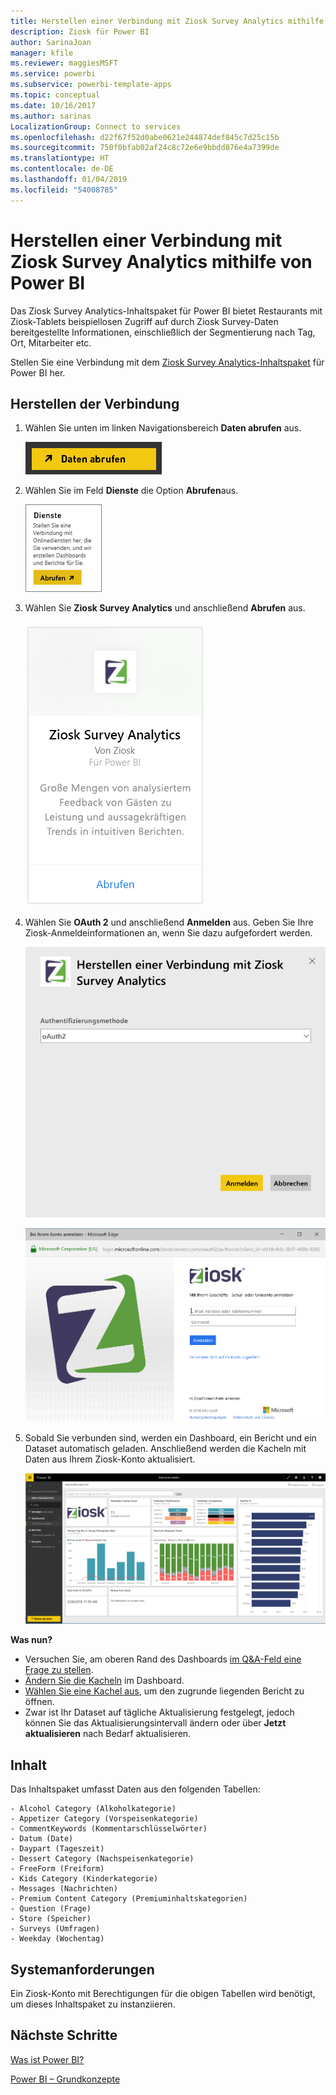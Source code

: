```yaml
---
title: Herstellen einer Verbindung mit Ziosk Survey Analytics mithilfe von Power BI
description: Ziosk für Power BI
author: SarinaJoan
manager: kfile
ms.reviewer: maggiesMSFT
ms.service: powerbi
ms.subservice: powerbi-template-apps
ms.topic: conceptual
ms.date: 10/16/2017
ms.author: sarinas
LocalizationGroup: Connect to services
ms.openlocfilehash: d22f67f52d0abe0621e244874def845c7d25c15b
ms.sourcegitcommit: 750f0bfab02af24c8c72e6e9bbdd876e4a7399de
ms.translationtype: HT
ms.contentlocale: de-DE
ms.lasthandoff: 01/04/2019
ms.locfileid: "54008785"
---
```

# <a name="connect-to-ziosk-survey-analytics-with-power-bi"></a>Herstellen einer Verbindung mit Ziosk Survey Analytics mithilfe von Power BI
Das Ziosk Survey Analytics-Inhaltspaket für Power BI bietet Restaurants mit Ziosk-Tablets beispiellosen Zugriff auf durch Ziosk Survey-Daten bereitgestellte Informationen, einschließlich der Segmentierung nach Tag, Ort, Mitarbeiter etc.

Stellen Sie eine Verbindung mit dem [Ziosk Survey Analytics-Inhaltspaket](https://app.powerbi.com/getdata/services/ziosk-survey-analytics) für Power BI her.

## <a name="how-to-connect"></a>Herstellen der Verbindung
1. Wählen Sie unten im linken Navigationsbereich **Daten abrufen** aus.  
   
    ![](media/service-connect-to-ziosk/getdata.png)
2. Wählen Sie im Feld **Dienste** die Option **Abrufen**aus.  
   
    ![](media/service-connect-to-ziosk/services.png)
3. Wählen Sie **Ziosk Survey Analytics** und anschließend **Abrufen** aus.  
   
    ![](media/service-connect-to-ziosk/ziosk.png)
4. Wählen Sie **OAuth 2** und anschließend **Anmelden** aus. Geben Sie Ihre Ziosk-Anmeldeinformationen an, wenn Sie dazu aufgefordert werden.
   
    ![](media/service-connect-to-ziosk/creds.png)
   
    ![](media/service-connect-to-ziosk/creds2.png)
5. Sobald Sie verbunden sind, werden ein Dashboard, ein Bericht und ein Dataset automatisch geladen. Anschließend werden die Kacheln mit Daten aus Ihrem Ziosk-Konto aktualisiert.
   
    ![](media/service-connect-to-ziosk/dashboard.png)

**Was nun?**

* Versuchen Sie, am oberen Rand des Dashboards [im Q&A-Feld eine Frage zu stellen](consumer/end-user-q-and-a.md).
* [Ändern Sie die Kacheln](service-dashboard-edit-tile.md) im Dashboard.
* [Wählen Sie eine Kachel aus](consumer/end-user-tiles.md), um den zugrunde liegenden Bericht zu öffnen.
* Zwar ist Ihr Dataset auf tägliche Aktualisierung festgelegt, jedoch können Sie das Aktualisierungsintervall ändern oder über **Jetzt aktualisieren** nach Bedarf aktualisieren.

## <a name="whats-included"></a>Inhalt
Das Inhaltspaket umfasst Daten aus den folgenden Tabellen:  

    - Alcohol Category (Alkoholkategorie)  
    - Appetizer Category (Vorspeisenkategorie)  
    - CommentKeywords (Kommentarschlüsselwörter)  
    - Datum (Date)  
    - Daypart (Tageszeit)  
    - Dessert Category (Nachspeisenkategorie)  
    - FreeForm (Freiform)  
    - Kids Category (Kinderkategorie)  
    - Messages (Nachrichten)  
    - Premium Content Category (Premiuminhaltskategorien)  
    - Question (Frage)  
    - Store (Speicher)  
    - Surveys (Umfragen)  
    - Weekday (Wochentag)  


## <a name="system-requirements"></a>Systemanforderungen
Ein Ziosk-Konto mit Berechtigungen für die obigen Tabellen wird benötigt, um dieses Inhaltspaket zu instanziieren.

## <a name="next-steps"></a>Nächste Schritte
[Was ist Power BI?](power-bi-overview.md)

[Power BI – Grundkonzepte](consumer/end-user-basic-concepts.md)

